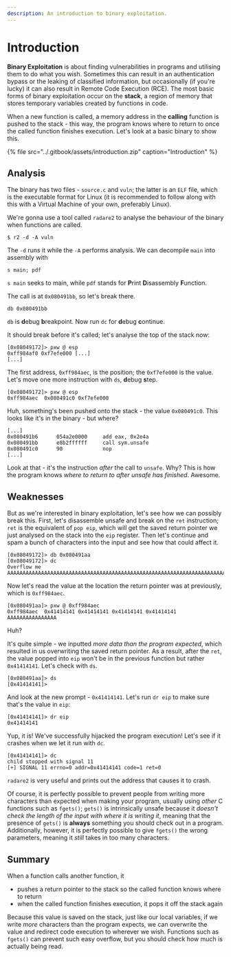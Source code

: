 ```yaml
---
description: An introduction to binary exploitation.
---
```


# Introduction

**Binary Exploitation** is about finding vulnerabilities in programs and utilising them to do what you wish. Sometimes this can result in an authentication bypass or the leaking of classified information, but occasionally \(if you're lucky\) it can also result in Remote Code Execution \(RCE\). The most basic forms of binary exploitation occur on the **stack**, a region of memory that stores temporary variables created by functions in code.

When a new function is called, a memory address in the **calling** function is pushed to the stack - this way, the program knows where to return to once the called function finishes execution. Let's look at a basic binary to show this.

{% file src="../.gitbook/assets/introduction.zip" caption="Introduction" %}

## Analysis

The binary has two files - `source.c` and `vuln`; the latter is an `ELF` file, which is the executable format for Linux \(it is recommended to follow along with this with a Virtual Machine of your own, preferably Linux\).

We're gonna use a tool called `radare2` to analyse the behaviour of the binary when functions are called.

```text
$ r2 -d -A vuln
```

The `-d` runs it while the `-A` performs analysis. We can decompile `main` into assembly with

```text
s main; pdf
```

`s main` seeks to main, while `pdf` stands for **P**rint **D**isassembly **F**unction.

The call is at `0x080491bb`, so let's break there.

```text
db 0x080491bb
```

`db` is **d**ebug **b**reakpoint. Now run `dc` for **d**ebug **c**ontinue.

It should break before it's called; let's analyse the top of the stack now:

```text
[0x08049172]> pxw @ esp
0xff984af0 0xf7efe000 [...]
[...]
```

The first address, `0xff984aec`, is the position; the `0xf7efe000` is the value. Let's move one more instruction with `ds`, **d**ebug **s**tep.

```text
[0x08049172]> pxw @ esp
0xff984aec  0x080491c0 0xf7efe000
```

Huh, something's been pushed onto the stack - the value `0x080491c0`. This looks like it's in the binary - but where?

```text
[...]
0x080491b6      054a2e0000     add eax, 0x2e4a
0x080491bb      e8b2ffffff     call sym.unsafe
0x080491c0      90             nop
[...]
```

Look at that - it's the instruction _after_ the call to `unsafe`. Why? This is how the program knows _where to return to after unsafe has finished_. Awesome.

## Weaknesses

But as we're interested in binary exploitation, let's see how we can possibly break this. First, let's disassemble unsafe and break on the `ret` instruction; `ret` is the equivalent of `pop eip`, which will get the saved return pointer we just analysed on the stack into the `eip` register. Then let's continue and spam a bunch of characters into the input and see how that could affect it.

```text
[0x08049172]> db 0x080491aa
[0x08049172]> dc
Overflow me
AAAAAAAAAAAAAAAAAAAAAAAAAAAAAAAAAAAAAAAAAAAAAAAAAAAAAAAAAAAAAAAAAAAAAAAAAAAAAAAAAAAAAAAAAAAAAAAAAAAA
```

Now let's read the value at the location the return pointer was at previously, which is `0xff984aec`.

```text
[0x080491aa]> pxw @ 0xff984aec
0xff984aec  0x41414141 0x41414141 0x41414141 0x41414141  AAAAAAAAAAAAAAAA
```

Huh?

It's quite simple - we inputted _more data than the program expected_, which resulted in us overwriting the saved return pointer. As a result, after the `ret`, the value popped into `eip` won't be in the previous function but rather `0x41414141`. Let's check with `ds`.

```text
[0x080491aa]> ds
[0x41414141]>
```

And look at the new prompt - `0x41414141`. Let's run `dr eip` to make sure that's the value in `eip`:

```text
[0x41414141]> dr eip
0x41414141
```

Yup, it is! We've successfully hijacked the program execution! Let's see if it crashes when we let it run with `dc`.

```text
[0x41414141]> dc
child stopped with signal 11
[+] SIGNAL 11 errno=0 addr=0x41414141 code=1 ret=0
```

`radare2` is very useful and prints out the address that causes it to crash.

Of course, it is perfectly possible to prevent people from writing more characters than expected when making your program, usually using _other_ C functions such as `fgets()`; `gets()` is intrinsically unsafe because it _doesn't check the length of the input with where it is writing it_, meaning that the presence of `gets()` is **always** something you should check out in a program. Additionally, however, it is perfectly possible to give `fgets()` the wrong parameters, meaning it _still_ takes in too many characters.

## Summary

When a function calls another function, it

* pushes a return pointer to the stack so the called function knows where to return
* when the called function finishes execution, it pops it off the stack again

Because this value is saved on the stack, just like our local variables, if we write _more_ characters than the program expects, we can overwrite the value and redirect code execution to wherever we wish. Functions such as `fgets()` can prevent such easy overflow, but you should check how much is actually being read.

